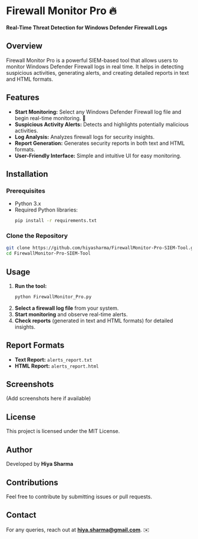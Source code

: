 # Firewall Monitor Pro 🔥

**Real-Time Threat Detection for Windows Defender Firewall Logs**

## Overview
Firewall Monitor Pro is a powerful SIEM-based tool that allows users to monitor Windows Defender Firewall logs in real time. It helps in detecting suspicious activities, generating alerts, and creating detailed reports in text and HTML formats.

## Features
- **Start Monitoring:** Select any Windows Defender Firewall log file and begin real-time monitoring. 🚀
- **Suspicious Activity Alerts:** Detects and highlights potentially malicious activities.
- **Log Analysis:** Analyzes firewall logs for security insights.
- **Report Generation:** Generates security reports in both text and HTML formats.
- **User-Friendly Interface:** Simple and intuitive UI for easy monitoring.

## Installation
### Prerequisites
- Python 3.x
- Required Python libraries:
  ```bash
  pip install -r requirements.txt
  ```

### Clone the Repository
```bash
git clone https://github.com/hiyasharma/FirewallMonitor-Pro-SIEM-Tool.git
cd FirewallMonitor-Pro-SIEM-Tool
```

## Usage
1. **Run the tool:**
   ```bash
   python FirewallMonitor_Pro.py
   ```
2. **Select a firewall log file** from your system.
3. **Start monitoring** and observe real-time alerts.
4. **Check reports** (generated in text and HTML formats) for detailed insights.

## Report Formats
- **Text Report:** `alerts_report.txt`
- **HTML Report:** `alerts_report.html`

## Screenshots
(Add screenshots here if available)

## License
This project is licensed under the MIT License.

## Author
Developed by **Hiya Sharma**

## Contributions
Feel free to contribute by submitting issues or pull requests.

## Contact
For any queries, reach out at **hiya.sharma@gmail.com**. ✉️

